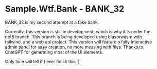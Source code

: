 # Sample.Wtf.Bank - BANK_32
BANK_32 is my second attempt at a fake bank.

Currently, this version is still in development, which is why it is under the net8 branch.
This branch is being developed using blasorwasm with tailwind, and a web api project.
This version will feature a fully interactive admin panel for easy creation, no more messing with files.
Thanks to ChatGPT for generating most of the UI elements.

Only time will tell if I ever finish this :)
